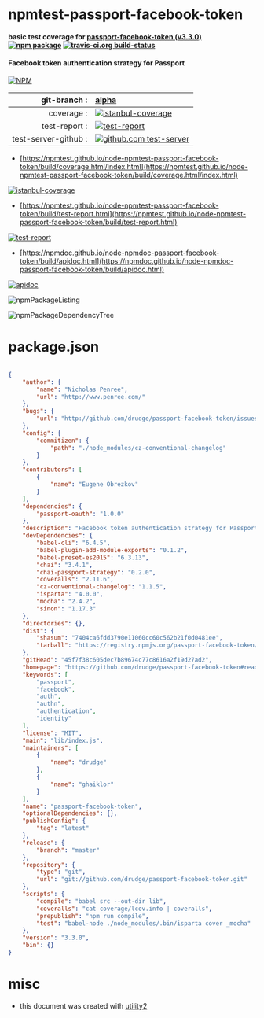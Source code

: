 # npmtest-passport-facebook-token

#### basic test coverage for  [passport-facebook-token (v3.3.0)](https://github.com/drudge/passport-facebook-token#readme)  [![npm package](https://img.shields.io/npm/v/npmtest-passport-facebook-token.svg?style=flat-square)](https://www.npmjs.org/package/npmtest-passport-facebook-token) [![travis-ci.org build-status](https://api.travis-ci.org/npmtest/node-npmtest-passport-facebook-token.svg)](https://travis-ci.org/npmtest/node-npmtest-passport-facebook-token)

#### Facebook token authentication strategy for Passport

[![NPM](https://nodei.co/npm/passport-facebook-token.png?downloads=true&downloadRank=true&stars=true)](https://www.npmjs.com/package/passport-facebook-token)

| git-branch : | [alpha](https://github.com/npmtest/node-npmtest-passport-facebook-token/tree/alpha)|
|--:|:--|
| coverage : | [![istanbul-coverage](https://npmtest.github.io/node-npmtest-passport-facebook-token/build/coverage.badge.svg)](https://npmtest.github.io/node-npmtest-passport-facebook-token/build/coverage.html/index.html)|
| test-report : | [![test-report](https://npmtest.github.io/node-npmtest-passport-facebook-token/build/test-report.badge.svg)](https://npmtest.github.io/node-npmtest-passport-facebook-token/build/test-report.html)|
| test-server-github : | [![github.com test-server](https://npmtest.github.io/node-npmtest-passport-facebook-token/GitHub-Mark-32px.png)](https://npmtest.github.io/node-npmtest-passport-facebook-token/build/app/index.html) | | build-artifacts : | [![build-artifacts](https://npmtest.github.io/node-npmtest-passport-facebook-token/glyphicons_144_folder_open.png)](https://github.com/npmtest/node-npmtest-passport-facebook-token/tree/gh-pages/build)|

- [https://npmtest.github.io/node-npmtest-passport-facebook-token/build/coverage.html/index.html](https://npmtest.github.io/node-npmtest-passport-facebook-token/build/coverage.html/index.html)

[![istanbul-coverage](https://npmtest.github.io/node-npmtest-passport-facebook-token/build/screenCapture.buildCi.browser.%252Ftmp%252Fbuild%252Fcoverage.lib.html.png)](https://npmtest.github.io/node-npmtest-passport-facebook-token/build/coverage.html/index.html)

- [https://npmtest.github.io/node-npmtest-passport-facebook-token/build/test-report.html](https://npmtest.github.io/node-npmtest-passport-facebook-token/build/test-report.html)

[![test-report](https://npmtest.github.io/node-npmtest-passport-facebook-token/build/screenCapture.buildCi.browser.%252Ftmp%252Fbuild%252Ftest-report.html.png)](https://npmtest.github.io/node-npmtest-passport-facebook-token/build/test-report.html)

- [https://npmdoc.github.io/node-npmdoc-passport-facebook-token/build/apidoc.html](https://npmdoc.github.io/node-npmdoc-passport-facebook-token/build/apidoc.html)

[![apidoc](https://npmdoc.github.io/node-npmdoc-passport-facebook-token/build/screenCapture.buildCi.browser.%252Ftmp%252Fbuild%252Fapidoc.html.png)](https://npmdoc.github.io/node-npmdoc-passport-facebook-token/build/apidoc.html)

![npmPackageListing](https://npmtest.github.io/node-npmtest-passport-facebook-token/build/screenCapture.npmPackageListing.svg)

![npmPackageDependencyTree](https://npmtest.github.io/node-npmtest-passport-facebook-token/build/screenCapture.npmPackageDependencyTree.svg)



# package.json

```json

{
    "author": {
        "name": "Nicholas Penree",
        "url": "http://www.penree.com/"
    },
    "bugs": {
        "url": "http://github.com/drudge/passport-facebook-token/issues"
    },
    "config": {
        "commitizen": {
            "path": "./node_modules/cz-conventional-changelog"
        }
    },
    "contributors": [
        {
            "name": "Eugene Obrezkov"
        }
    ],
    "dependencies": {
        "passport-oauth": "1.0.0"
    },
    "description": "Facebook token authentication strategy for Passport",
    "devDependencies": {
        "babel-cli": "6.4.5",
        "babel-plugin-add-module-exports": "0.1.2",
        "babel-preset-es2015": "6.3.13",
        "chai": "3.4.1",
        "chai-passport-strategy": "0.2.0",
        "coveralls": "2.11.6",
        "cz-conventional-changelog": "1.1.5",
        "isparta": "4.0.0",
        "mocha": "2.4.2",
        "sinon": "1.17.3"
    },
    "directories": {},
    "dist": {
        "shasum": "7404ca6fdd3790e11060cc60c562b21f0d0481ee",
        "tarball": "https://registry.npmjs.org/passport-facebook-token/-/passport-facebook-token-3.3.0.tgz"
    },
    "gitHead": "45f7f38c605dec7b89674c77c8616a2f19d27ad2",
    "homepage": "https://github.com/drudge/passport-facebook-token#readme",
    "keywords": [
        "passport",
        "facebook",
        "auth",
        "authn",
        "authentication",
        "identity"
    ],
    "license": "MIT",
    "main": "lib/index.js",
    "maintainers": [
        {
            "name": "drudge"
        },
        {
            "name": "ghaiklor"
        }
    ],
    "name": "passport-facebook-token",
    "optionalDependencies": {},
    "publishConfig": {
        "tag": "latest"
    },
    "release": {
        "branch": "master"
    },
    "repository": {
        "type": "git",
        "url": "git://github.com/drudge/passport-facebook-token.git"
    },
    "scripts": {
        "compile": "babel src --out-dir lib",
        "coveralls": "cat coverage/lcov.info | coveralls",
        "prepublish": "npm run compile",
        "test": "babel-node ./node_modules/.bin/isparta cover _mocha"
    },
    "version": "3.3.0",
    "bin": {}
}
```



# misc
- this document was created with [utility2](https://github.com/kaizhu256/node-utility2)
